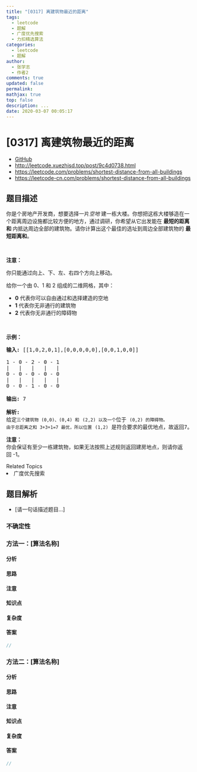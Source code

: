 ```yaml
---
title: "[0317] 离建筑物最近的距离"
tags:
  - leetcode
  - 题解
  - 广度优先搜索
  - 力扣精选算法
categories:
  - leetcode
  - 题解
author:
  - 张学志
  - 作者2
comments: true
updated: false
permalink:
mathjax: true
top: false
description: ...
date: 2020-03-07 00:05:17
---
```



# [0317] 离建筑物最近的距离
* [GitHub](https://github.com/algoboy101/LeetCodeCrowdsource/tree/master/_posts/QA/%5B0317%5D%20%E7%A6%BB%E5%BB%BA%E7%AD%91%E7%89%A9%E6%9C%80%E8%BF%91%E7%9A%84%E8%B7%9D%E7%A6%BB.md)
* http://leetcode.xuezhisd.top/post/9c4d0738.html
* https://leetcode.com/problems/shortest-distance-from-all-buildings
* https://leetcode-cn.com/problems/shortest-distance-from-all-buildings


## 题目描述

<p>你是个房地产开发商，想要选择一片<em>空地 </em>建一栋大楼。你想把这栋大楼够造在一个距离周边设施都比较方便的地方，通过调研，你希望从它出发能在&nbsp;<strong>最短的距离和&nbsp;</strong>内抵达周边全部的建筑物。请你计算出这个最佳的选址到周边全部建筑物的&nbsp;<strong>最短距离和</strong>。</p>

<p>&nbsp;</p>

<p><strong>注意：</strong></p>

<p>你只能通过向上、下、左、右四个方向上移动。</p>

<p>给你一个由 0、1 和 2 组成的二维网格，其中：</p>

<ul>
	<li><strong>0</strong>&nbsp;代表你可以自由通过和选择建造的空地</li>
	<li><strong>1</strong> 代表你无非通行的建筑物</li>
	<li><strong>2</strong>&nbsp;代表你无非通行的障碍物</li>
</ul>

<p>&nbsp;</p>

<p><strong>示例：</strong></p>

<pre><strong>输入:</strong> [[1,0,2,0,1],[0,0,0,0,0],[0,0,1,0,0]]

1 - 0 - 2 - 0 - 1
|   |   |   |   |
0 - 0 - 0 - 0 - 0
|   |   |   |   |
0 - 0 - 1 - 0 - 0

<strong>输出:</strong> 7 

<strong>解析:
</strong>给定<code>三个建筑物 (0,0)<span style="">、</span></code><code>(0,4) 和</code> <code>(2,2) 以及一个</code>位于 <code>(0,2) 的障碍物。
由于总距离之和 3+3+1=7 最优，所以位置</code> <code>(1,2)</code> 是符合要求的最优地点，故返回7。
</pre>

<p><strong>注意：</strong><br>
你会保证有至少一栋建筑物，如果无法按照上述规则返回建房地点，则请你返回&nbsp;-1。</p>
<div><div>Related Topics</div><div><li>广度优先搜索</li></div></div>


## 题目解析
* [请一句话描述题目...]

### 不确定性


### 方法一：[算法名称]

#### 分析

#### 思路

#### 注意

#### 知识点

#### 复杂度

#### 答案

```cpp
//
```


### 方法二：[算法名称]

#### 分析

#### 思路

#### 注意

#### 知识点

#### 复杂度

#### 答案

```cpp
//
```


